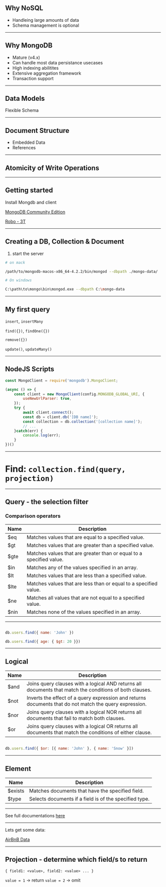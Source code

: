 
## Why NoSQL

- Handleing large amounts of data
- Schema management is optional
  
---

## Why MongoDB

- Mature (v4.x)
- Can handle most data persistance usecases
- High indexing abilitites
- Extensive aggregation framework
- Transaction support

---

## Data Models

Flexible Schema

---

## Document Structure

- Embedded Data
- References

---
## Atomicity of Write Operations

---

## Getting started

Install Mongdb and client

[MongoDB Community Edition](https://www.mongodb.com/download-center/community)

[Robo - 3T](https://robomongo.org/download)

---

## Creating a DB, Collection & Document

1. start the server 

```sh
# on mack

/path/to/mongodb-macos-x86_64-4.2.2/bin/mongod --dbpath ./mongo-data/

```

```sh
# On windows

C:\path\to\mongo\bin\mongod.exe --dbpath C:\mongo-data
```



---

## My first query

`insert`, `insertMany`

`find({})`, `findOne({})`

`remove({})`

`update()`, `updateMany()`

---

## NodeJS Scripts

```js
const MongoClient = require('mongodb').MongoClient;

(async () => {
    const client = new MongoClient(config.MONGODB_GLOBAL_URI, {
        useNewUrlParser: true,
    });
    try {
        await client.connect();
        const db = client.db('[DB name]');
        const collection = db.collection('[collection name]');
        // ...
    }catch(err) {
        console.log(err);
    }
})()
```

---

# Find: `collection.find(query, projection)`

---

## Query - the selection filter

### Comparison operators

|Name|Description|
|-|-|
|$eq|Matches values that are equal to a specified value.|
|$gt|Matches values that are greater than a specified value.|
|$gte|Matches values that are greater than or equal to a specified value.|
|$in|Matches any of the values specified in an array.|
|$lt|Matches values that are less than a specified value.|
|$lte|Matches values that are less than or equal to a specified value.|
|$ne|Matches all values that are not equal to a specified value.
|$nin|Matches none of the values specified in an array.

---

```js

db.users.find({ name: 'John' })

db.users.find({ age: { $gt: 20 }})

```

---

## Logical

|Name|Description|
|-|-|
$and|Joins query clauses with a logical AND returns all documents that match the conditions of both clauses.
$not|Inverts the effect of a query expression and returns documents that do not match the query expression.
$nor|Joins query clauses with a logical NOR returns all documents that fail to match both clauses.
$or|Joins query clauses with a logical OR returns all documents that match the conditions of either clause.

```js

db.users.find({ $or: [{ name: 'John' }, { name: 'Snow' }])

```

---

## Element

|Name|Description|
|-|-|
$exists|Matches documents that have the specified field.
$type|Selects documents if a field is of the specified type.

---

See full documentations [here](https://docs.mongodb.com/manual/reference/operator/query/)

---

Lets get some data:

[AirBnB Data](http://insideairbnb.com/get-the-data.html)

---

## Projection - determine which field/s to return

```
{ field1: <value>, field2: <value> ... }
```

`value = 1` -> return
`value = 2` -> omit



